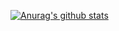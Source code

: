 [![Anurag's github stats](https://github-readme-stats.vercel.app/api?username=yoshiyoshiharu&count_private=true)](https://github.com/anuraghazra/github-readme-stats)
